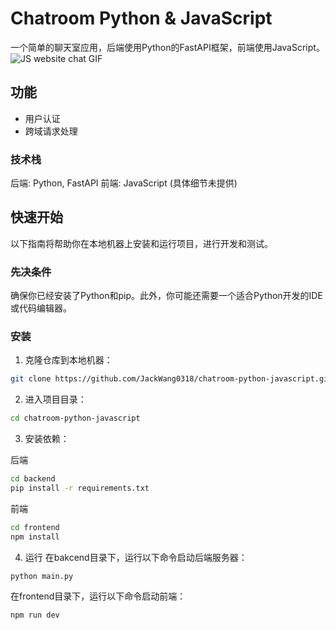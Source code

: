 # Chatroom Python & JavaScript

一个简单的聊天室应用，后端使用Python的FastAPI框架，前端使用JavaScript。
![JS website chat GIF](https://blog.chatengine.io/assets/per-post/nodejs-react-demo.gif)

## 功能

- 用户认证
- 跨域请求处理

### 技术栈

后端: Python, FastAPI
前端: JavaScript (具体细节未提供)

## 快速开始

以下指南将帮助你在本地机器上安装和运行项目，进行开发和测试。

### 先决条件

确保你已经安装了Python和pip。此外，你可能还需要一个适合Python开发的IDE或代码编辑器。

### 安装

1. 克隆仓库到本地机器：

```bash
git clone https://github.com/JackWang0318/chatroom-python-javascript.git
```

2. 进入项目目录：

```bash
cd chatroom-python-javascript
```

3. 安装依赖：

后端

```bash
cd backend
pip install -r requirements.txt
```

前端

```bash
cd frontend
npm install
```

4. 运行
在bakcend目录下，运行以下命令启动后端服务器：

```
python main.py
```

在frontend目录下，运行以下命令启动前端：

```
npm run dev
```